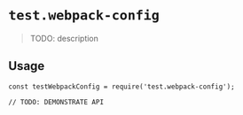 # `test.webpack-config`

> TODO: description

## Usage

```
const testWebpackConfig = require('test.webpack-config');

// TODO: DEMONSTRATE API
```
